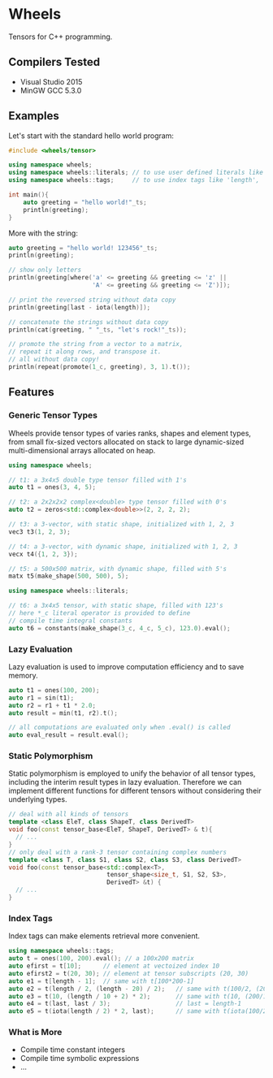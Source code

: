 # Wheels
Tensors for C++ programming.

## Compilers Tested
* Visual Studio 2015
* MinGW GCC 5.3.0

## Examples
Let's start with the standard hello world program:
```cpp
#include <wheels/tensor>

using namespace wheels;
using namespace wheels::literals; // to use user defined literals like '_ts'
using namespace wheels::tags;     // to use index tags like 'length', 'last' ...

int main(){
	auto greeting = "hello world!"_ts;
	println(greeting);
}
```
More with the string:
```cpp
auto greeting = "hello world! 123456"_ts;
println(greeting);

// show only letters
println(greeting[where('a' <= greeting && greeting <= 'z' ||
                       'A' <= greeting && greeting <= 'Z')]);

// print the reversed string without data copy
println(greeting[last - iota(length)]);

// concatenate the strings without data copy
println(cat(greeting, " "_ts, "let's rock!"_ts));

// promote the string from a vector to a matrix,
// repeat it along rows, and transpose it.
// all without data copy!
println(repeat(promote(1_c, greeting), 3, 1).t());
```

## Features
### Generic Tensor Types
Wheels provide tensor types of varies ranks, shapes and element types, from small fix-sized vectors allocated on stack to large dynamic-sized multi-dimensional arrays allocated on heap.
```cpp
using namespace wheels;

// t1: a 3x4x5 double type tensor filled with 1's
auto t1 = ones(3, 4, 5); 

// t2: a 2x2x2x2 complex<double> type tensor filled with 0's
auto t2 = zeros<std::complex<double>>(2, 2, 2, 2);

// t3: a 3-vector, with static shape, initialized with 1, 2, 3
vec3 t3(1, 2, 3);

// t4: a 3-vector, with dynamic shape, initialized with 1, 2, 3
vecx t4({1, 2, 3});

// t5: a 500x500 matrix, with dynamic shape, filled with 5's
matx t5(make_shape(500, 500), 5);

using namespace wheels::literals;

// t6: a 3x4x5 tensor, with static shape, filled with 123's
// here *_c literal operator is provided to define 
// compile time integral constants
auto t6 = constants(make_shape(3_c, 4_c, 5_c), 123.0).eval();
```
### Lazy Evaluation
Lazy evaluation is used to improve computation efficiency and to save memory.
```cpp
auto t1 = ones(100, 200);
auto r1 = sin(t1);
auto r2 = r1 + t1 * 2.0;
auto result = min(t1, r2).t();

// all computations are evaluated only when .eval() is called
auto eval_result = result.eval(); 
```
### Static Polymorphism
Static polymorphism is employed to unify the behavior of all tensor types, including the interim result types in lazy evaluation. 
Therefore we can implement different functions for different tensors without considering their underlying types.
```cpp
// deal with all kinds of tensors
template <class EleT, class ShapeT, class DerivedT>
void foo(const tensor_base<EleT, ShapeT, DerivedT> & t){
  // ...
}
// only deal with a rank-3 tensor containing complex numbers
template <class T, class S1, class S2, class S3, class DerivedT>
void foo(const tensor_base<std::complex<T>, 
                           tensor_shape<size_t, S1, S2, S3>,
                           DerivedT> &t) {
  // ...
}
```
### Index Tags
Index tags can make elements retrieval more convenient.
```cpp
using namespace wheels::tags;
auto t = ones(100, 200).eval(); // a 100x200 matrix
auto efirst = t[10];      // element at vectoized index 10
auto efirst2 = t(20, 30); // element at tensor subscripts (20, 30)
auto e1 = t[length - 1];  // same with t[100*200-1]
auto e2 = t(length / 2, (length - 20) / 2);   // same with t(100/2, (200-20)/2)
auto e3 = t(10, (length / 10 + 2) * 2);       // same with t(10, (200/10+2)*2)
auto e4 = t(last, last / 3);                  // last = length-1
auto e5 = t(iota(length / 2) * 2, last);      // same with t(iota(100/2)*2, 199)
```

### What is More
* Compile time constant integers
* Compile time symbolic expressions
* ...

